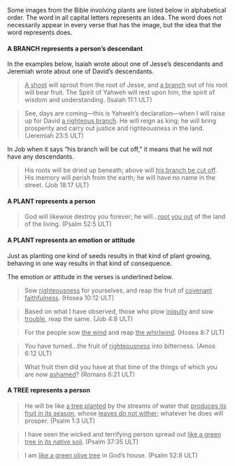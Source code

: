 

Some images from the Bible involving plants are listed below in alphabetical order. The word in all capital letters represents an idea. The word does not necessarily appear in every verse that has the image, but the idea that the word represents does.


#### A BRANCH represents a person’s descendant

In the examples below, Isaiah wrote about one of Jesse’s descendants and Jeremiah wrote about one of David’s descendants.
> <u>A shoot</u> will sprout from the root of Jesse, and <u>a branch</u> out of his root will bear fruit.
> The Spirit of Yahweh will rest upon him, the spirit of wisdom and understanding. (Isaiah 11:1 ULT)


> See, days are coming—this is Yahweh’s declaration—when I will raise up for David <u>a righteous branch</u>.
> He will reign as king; he will bring prosperity and carry out justice and righteousness in the land.  (Jeremiah 23:5 ULT)


In Job when it says “his branch will be cut off,” it means that he will not have any descendants.

> His roots will be dried up beneath;
> above will <u>his branch be cut off</u>.
> His memory will perish from the earth;
> he will have no name in the street. (Job 18:17 ULT)


#### A PLANT represents a person

> God will likewise destroy you forever; he will…<u>root you out</u> of the land of the living. (Psalm 52:5 ULT)


#### A PLANT represents an emotion or attitude

Just as planting one kind of seeds results in that kind of plant growing, behaving in one way results in that kind of consequence.

The emotion or attitude in the verses is underlined below.
> Sow <u>righteousness</u> for yourselves, and reap the fruit of <u>covenant faithfulness</u>. (Hosea 10:12 ULT)


<blockquote> Based on what I have observed, those who plow <u>iniquity</u> and sow <u>trouble</u>, reap the same. (Job 4:8 ULT)</blockquote> 


> For the people sow <u>the wind</u> and reap <u>the whirlwind</u>. (Hosea 8:7 ULT)


<blockquote> You have turned…the fruit of <u>righteousness</u> into bitterness. (Amos 6:12 ULT)</blockquote> 


> What fruit then did you have at that time of the things of which you are now <u>ashamed</u>?  (Romans 6:21 ULT)


#### A TREE represents a person

> He will be like <u>a tree planted</u> by the streams of water that <u>produces its fruit in its season</u>, whose <u>leaves do not wither</u>; whatever he does will prosper. (Psalm 1:3 ULT)


<blockquote> I have seen the wicked and terrifying person spread out <u>like a green tree in its native soil</u>. (Psalm 37:35 ULT)</blockquote> 


> I am <u>like a green olive tree</u> in God’s house. (Psalm 52:8 ULT)